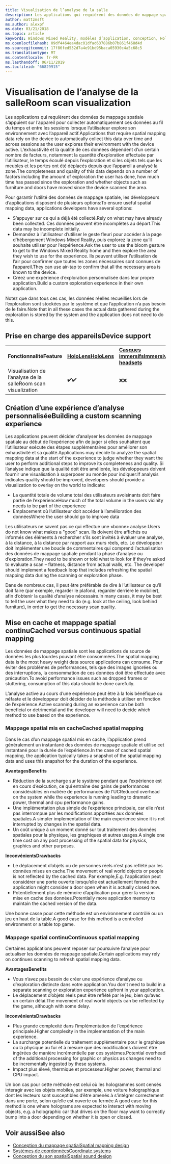 ```yaml
---
title: Visualisation de l’analyse de la salle
description: Les applications qui requièrent des données de mappage spatiale s’appuient sur l’appareil pour collecter automatiquement ces données au fil du temps et entre les sessions lorsque l’utilisateur explore son environnement avec l’appareil actif.
author: mattzmsft
ms.author: alexpf
ms.date: 03/21/2018
ms.topic: article
keywords: Windows Mixed Reality, modèles d’application, conception, HoloLens, Scan Room, mappage spatial, reconstruction de surface, maille
ms.openlocfilehash: 09df4464ea4dac01dfad637886b07b861f468d4d
ms.sourcegitcommit: 17f86fed532d7a4e91bd95baca05930c4a5c68c5
ms.translationtype: MT
ms.contentlocale: fr-FR
ms.lasthandoff: 06/11/2019
ms.locfileid: "66829915"
---
```

# <a name="room-scan-visualization"></a><span data-ttu-id="9771e-104">Visualisation de l’analyse de la salle</span><span class="sxs-lookup"><span data-stu-id="9771e-104">Room scan visualization</span></span>

<span data-ttu-id="9771e-105">Les applications qui requièrent des données de mappage spatiale s’appuient sur l’appareil pour collecter automatiquement ces données au fil du temps et entre les sessions lorsque l’utilisateur explore son environnement avec l’appareil actif.</span><span class="sxs-lookup"><span data-stu-id="9771e-105">Applications that require spatial mapping data rely on the device to automatically collect this data over time and across sessions as the user explores their environment with the device active.</span></span> <span data-ttu-id="9771e-106">L’exhaustivité et la qualité de ces données dépendent d’un certain nombre de facteurs, notamment la quantité d’exploration effectuée par l’utilisateur, le temps écoulé depuis l’exploration et si les objets tels que les meubles et les portes ont été déplacés depuis que l’appareil a analysé la zone.</span><span class="sxs-lookup"><span data-stu-id="9771e-106">The completeness and quality of this data depends on a number of factors including the amount of exploration the user has done, how much time has passed since the exploration and whether objects such as furniture and doors have moved since the device scanned the area.</span></span>

<span data-ttu-id="9771e-107">Pour garantir l’utilité des données de mappage spatiale, les développeurs d’applications disposent de plusieurs options:</span><span class="sxs-lookup"><span data-stu-id="9771e-107">To ensure useful spatial mapping data, applications developers have several options:</span></span>
* <span data-ttu-id="9771e-108">S’appuyer sur ce qui a déjà été collecté.</span><span class="sxs-lookup"><span data-stu-id="9771e-108">Rely on what may have already been collected.</span></span> <span data-ttu-id="9771e-109">Ces données peuvent être incomplètes au départ.</span><span class="sxs-lookup"><span data-stu-id="9771e-109">This data may be incomplete initially.</span></span>
* <span data-ttu-id="9771e-110">Demandez à l’utilisateur d’utiliser le geste fleuri pour accéder à la page d’hébergement Windows Mixed Reality, puis explorez la zone qu’il souhaite utiliser pour l’expérience.</span><span class="sxs-lookup"><span data-stu-id="9771e-110">Ask the user to use the bloom gesture to get to the Windows Mixed Reality home and then explore the area they wish to use for the experience.</span></span> <span data-ttu-id="9771e-111">Ils peuvent utiliser l’utilisation de l’air pour confirmer que toutes les zones nécessaires sont connues de l’appareil.</span><span class="sxs-lookup"><span data-stu-id="9771e-111">They can use air-tap to confirm that all the necessary area is known to the device.</span></span>
* <span data-ttu-id="9771e-112">Créez une expérience d’exploration personnalisée dans leur propre application.</span><span class="sxs-lookup"><span data-stu-id="9771e-112">Build a custom exploration experience in their own application.</span></span>

<span data-ttu-id="9771e-113">Notez que dans tous ces cas, les données réelles recueillies lors de l’exploration sont stockées par le système et que l’application n’a pas besoin de le faire.</span><span class="sxs-lookup"><span data-stu-id="9771e-113">Note that in all these cases the actual data gathered during the exploration is stored by the system and the application does not need to do this.</span></span>

## <a name="device-support"></a><span data-ttu-id="9771e-114">Prise en charge des appareils</span><span class="sxs-lookup"><span data-stu-id="9771e-114">Device support</span></span>

<table>
    <colgroup>
    <col width="33%" />
    <col width="33%" />
    <col width="33%" />
    </colgroup>
    <tr>
        <td><span data-ttu-id="9771e-115"><strong>Fonctionnalité</strong></span><span class="sxs-lookup"><span data-stu-id="9771e-115"><strong>Feature</strong></span></span></td>
        <td><span data-ttu-id="9771e-116"><a href="hololens-hardware-details.md"><strong>HoloLens</strong></a></span><span class="sxs-lookup"><span data-stu-id="9771e-116"><a href="hololens-hardware-details.md"><strong>HoloLens</strong></a></span></span></td>
        <td><span data-ttu-id="9771e-117"><a href="immersive-headset-hardware-details.md"><strong>Casques immersifs</strong></a></span><span class="sxs-lookup"><span data-stu-id="9771e-117"><a href="immersive-headset-hardware-details.md"><strong>Immersive headsets</strong></a></span></span></td>
    </tr>
     <tr>
        <td><span data-ttu-id="9771e-118">Visualisation de l’analyse de la salle</span><span class="sxs-lookup"><span data-stu-id="9771e-118">Room scan visualization</span></span></td>
        <td><span data-ttu-id="9771e-119">✔️</span><span class="sxs-lookup"><span data-stu-id="9771e-119">✔️</span></span></td>
        <td><span data-ttu-id="9771e-120">❌</span><span class="sxs-lookup"><span data-stu-id="9771e-120">❌</span></span></td>
    </tr>
</table>



## <a name="building-a-custom-scanning-experience"></a><span data-ttu-id="9771e-121">Création d’une expérience d’analyse personnalisée</span><span class="sxs-lookup"><span data-stu-id="9771e-121">Building a custom scanning experience</span></span>

<span data-ttu-id="9771e-122">Les applications peuvent décider d’analyser les données de mappage spatiale au début de l’expérience afin de juger si elles souhaitent que l’utilisateur exécute des étapes supplémentaires pour améliorer son exhaustivité et sa qualité.</span><span class="sxs-lookup"><span data-stu-id="9771e-122">Applications may decide to analyze the spatial mapping data at the start of the experience to judge whether they want the user to perform additional steps to improve its completeness and quality.</span></span> <span data-ttu-id="9771e-123">Si l’analyse indique que la qualité doit être améliorée, les développeurs doivent fournir une visualisation à superposer au monde pour indiquer:</span><span class="sxs-lookup"><span data-stu-id="9771e-123">If analysis indicates quality should be improved, developers should provide a visualization to overlay on the world to indicate:</span></span>
* <span data-ttu-id="9771e-124">La quantité totale de volume total des utilisateurs avoisinants doit faire partie de l’expérience</span><span class="sxs-lookup"><span data-stu-id="9771e-124">How much of the total volume in the users vicinity needs to be part of the experience</span></span>
* <span data-ttu-id="9771e-125">Emplacement où l’utilisateur doit accéder à l’amélioration des données</span><span class="sxs-lookup"><span data-stu-id="9771e-125">Where the user should go to improve data</span></span>

<span data-ttu-id="9771e-126">Les utilisateurs ne savent pas ce qui effectue une «bonne» analyse.</span><span class="sxs-lookup"><span data-stu-id="9771e-126">Users do not know what makes a "good" scan.</span></span> <span data-ttu-id="9771e-127">Ils doivent être affichés ou informés des éléments à rechercher s’ils sont invités à évaluer une analyse, à la distance, à la distance par rapport aux murs réels, etc. Le développeur doit implémenter une boucle de commentaires qui comprend l’actualisation des données de mappage spatiale pendant la phase d’analyse ou d’exploration.</span><span class="sxs-lookup"><span data-stu-id="9771e-127">They need to be shown or told what to look for if they’re asked to evaluate a scan – flatness, distance from actual walls, etc. The developer should implement a feedback loop that includes refreshing the spatial mapping data during the scanning or exploration phase.</span></span>

<span data-ttu-id="9771e-128">Dans de nombreux cas, il peut être préférable de dire à l’utilisateur ce qu’il doit faire (par exemple, regarder le plafond, regarder derrière le mobilier), afin d’obtenir la qualité d’analyse nécessaire.</span><span class="sxs-lookup"><span data-stu-id="9771e-128">In many cases, it may be best to tell the user what they need to do (e.g. look at the ceiling, look behind furniture), in order to get the necessary scan quality.</span></span>

## <a name="cached-versus-continuous-spatial-mapping"></a><span data-ttu-id="9771e-129">Mise en cache et mappage spatial continu</span><span class="sxs-lookup"><span data-stu-id="9771e-129">Cached versus continuous spatial mapping</span></span>

<span data-ttu-id="9771e-130">Les données de mappage spatiale sont les applications de source de données les plus lourdes pouvant être consommées.</span><span class="sxs-lookup"><span data-stu-id="9771e-130">The spatial mapping data is the most heavy weight data source applications can consume.</span></span> <span data-ttu-id="9771e-131">Pour éviter des problèmes de performances, tels que des images ignorées ou des interruptions, la consommation de ces données doit être effectuée avec précaution.</span><span class="sxs-lookup"><span data-stu-id="9771e-131">To avoid performance issues such as dropped frames or stuttering, consumption of this data should be done carefully.</span></span>

<span data-ttu-id="9771e-132">L’analyse active au cours d’une expérience peut être à la fois bénéfique ou néfaste et le développeur doit décider de la méthode à utiliser en fonction de l’expérience.</span><span class="sxs-lookup"><span data-stu-id="9771e-132">Active scanning during an experience can be both beneficial or detrimental and the developer will need to decide which method to use based on the experience.</span></span>

### <a name="cached-spatial-mapping"></a><span data-ttu-id="9771e-133">Mappage spatial mis en cache</span><span class="sxs-lookup"><span data-stu-id="9771e-133">Cached spatial mapping</span></span>

<span data-ttu-id="9771e-134">Dans le cas d’un mappage spatial mis en cache, l’application prend généralement un instantané des données de mappage spatiale et utilise cet instantané pour la durée de l’expérience.</span><span class="sxs-lookup"><span data-stu-id="9771e-134">In the case of cached spatial mapping, the application typically takes a snapshot of the spatial mapping data and uses this snapshot for the duration of the experience.</span></span>

<span data-ttu-id="9771e-135">**Avantages**</span><span class="sxs-lookup"><span data-stu-id="9771e-135">**Benefits**</span></span>
* <span data-ttu-id="9771e-136">Réduction de la surcharge sur le système pendant que l’expérience est en cours d’exécution, ce qui entraîne des gains de performances considérables en matière de performances de l’UC</span><span class="sxs-lookup"><span data-stu-id="9771e-136">Reduced overhead on the system while the experience is running leading to dramatic power, thermal and cpu performance gains.</span></span>
* <span data-ttu-id="9771e-137">Une implémentation plus simple de l’expérience principale, car elle n’est pas interrompue par les modifications apportées aux données spatiales.</span><span class="sxs-lookup"><span data-stu-id="9771e-137">A simpler implementation of the main experience since it is not interrupted by changes in the spatial data.</span></span>
* <span data-ttu-id="9771e-138">Un coût unique à un moment donné sur tout traitement des données spatiales pour la physique, les graphiques et autres usages.</span><span class="sxs-lookup"><span data-stu-id="9771e-138">A single one time cost on any post processing of the spatial data for physics, graphics and other purposes.</span></span>

<span data-ttu-id="9771e-139">**Inconvénients**</span><span class="sxs-lookup"><span data-stu-id="9771e-139">**Drawbacks**</span></span>
* <span data-ttu-id="9771e-140">Le déplacement d’objets ou de personnes réels n’est pas reflété par les données mises en cache.</span><span class="sxs-lookup"><span data-stu-id="9771e-140">The movement of real world objects or people is not reflected by the cached data.</span></span> <span data-ttu-id="9771e-141">Par exemple,</span><span class="sxs-lookup"><span data-stu-id="9771e-141">E.g.</span></span> <span data-ttu-id="9771e-142">l’application peut considérer une porte ouverte lorsqu’elle est actuellement fermée.</span><span class="sxs-lookup"><span data-stu-id="9771e-142">the application might consider a door open when it is actually closed now.</span></span>
* <span data-ttu-id="9771e-143">Potentiellement plus de mémoire d’application pour gérer la version mise en cache des données.</span><span class="sxs-lookup"><span data-stu-id="9771e-143">Potentially more application memory to maintain the cached version of the data.</span></span>

<span data-ttu-id="9771e-144">Une bonne casse pour cette méthode est un environnement contrôlé ou un jeu en haut de la table.</span><span class="sxs-lookup"><span data-stu-id="9771e-144">A good case for this method is a controlled environment or a table top game.</span></span>

### <a name="continuous-spatial-mapping"></a><span data-ttu-id="9771e-145">Mappage spatial continu</span><span class="sxs-lookup"><span data-stu-id="9771e-145">Continuous spatial mapping</span></span>

<span data-ttu-id="9771e-146">Certaines applications peuvent reposer sur poursuivre l’analyse pour actualiser les données de mappage spatiale.</span><span class="sxs-lookup"><span data-stu-id="9771e-146">Certain applications may rely on continues scanning to refresh spatial mapping data.</span></span>

<span data-ttu-id="9771e-147">**Avantages**</span><span class="sxs-lookup"><span data-stu-id="9771e-147">**Benefits**</span></span>
* <span data-ttu-id="9771e-148">Vous n’avez pas besoin de créer une expérience d’analyse ou d’exploration distincte dans votre application.</span><span class="sxs-lookup"><span data-stu-id="9771e-148">You don't need to build in a separate scanning or exploration experience upfront in your application.</span></span>
* <span data-ttu-id="9771e-149">Le déplacement d’objets réels peut être reflété par le jeu, bien qu’avec un certain délai.</span><span class="sxs-lookup"><span data-stu-id="9771e-149">The movement of real world objects can be reflected by the game, although with some delay.</span></span>

<span data-ttu-id="9771e-150">**Inconvénients**</span><span class="sxs-lookup"><span data-stu-id="9771e-150">**Drawbacks**</span></span>
* <span data-ttu-id="9771e-151">Plus grande complexité dans l’implémentation de l’expérience principale.</span><span class="sxs-lookup"><span data-stu-id="9771e-151">Higher complexity in the implementation of the main experience.</span></span>
* <span data-ttu-id="9771e-152">La surcharge potentielle du traitement supplémentaire pour le graphique ou la physique au fur et à mesure que des modifications doivent être ingérées de manière incrémentielle par ces systèmes.</span><span class="sxs-lookup"><span data-stu-id="9771e-152">Potential overhead of the additional processing for graphic or physics as changes need to be incrementally ingested by these systems.</span></span>
* <span data-ttu-id="9771e-153">Impact plus élevé, thermique et processeur.</span><span class="sxs-lookup"><span data-stu-id="9771e-153">Higher power, thermal and CPU impact.</span></span>

<span data-ttu-id="9771e-154">Un bon cas pour cette méthode est celui où les hologrammes sont censés interagir avec les objets mobiles, par exemple, une voiture holographique dont les lecteurs sont susceptibles d’être amenés à s’intégrer correctement dans une porte, selon qu’elle est ouverte ou fermée.</span><span class="sxs-lookup"><span data-stu-id="9771e-154">A good case for this method is one where holograms are expected to interact with moving objects, e.g. a holographic car that drives on the floor may want to correctly bump into a door depending on whether it is open or closed.</span></span>

## <a name="see-also"></a><span data-ttu-id="9771e-155">Voir aussi</span><span class="sxs-lookup"><span data-stu-id="9771e-155">See also</span></span>
* [<span data-ttu-id="9771e-156">Conception du mappage spatial</span><span class="sxs-lookup"><span data-stu-id="9771e-156">Spatial mapping design</span></span>](spatial-mapping-design.md)
* [<span data-ttu-id="9771e-157">Systèmes de coordonnées</span><span class="sxs-lookup"><span data-stu-id="9771e-157">Coordinate systems</span></span>](coordinate-systems.md)
* [<span data-ttu-id="9771e-158">Conception du son spatial</span><span class="sxs-lookup"><span data-stu-id="9771e-158">Spatial sound design</span></span>](spatial-sound-design.md)
